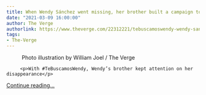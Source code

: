 ```yaml
---
title: When Wendy Sánchez went missing, her brother built a campaign to find her
date: "2021-03-09 16:00:00"
author: The Verge
authorlink: https://www.theverge.com/22312221/tebuscamoswendy-wendy-sanchez-nayarit-disappearance-social-media-campaign
tags:
- The-Verge
---
```

<figure>
      <img alt="" src="https://cdn.vox-cdn.com/thumbor/SrUC5nMGvb68hbLC_bVIkwLkedY=/0x0:2050x1367/1310x873/cdn.vox-cdn.com/uploads/chorus_image/image/68935584/VRG_ILLO_4420_001.0.jpg" />
        <figcaption>Photo illustration by William Joel / The Verge</figcaption>
    </figure>


  		 <p>With #TeBuscamosWendy, Wendy’s brother kept attention on her disappearance</p>
  <p>
    <a href="https://www.theverge.com/22312221/tebuscamoswendy-wendy-sanchez-nayarit-disappearance-social-media-campaign">Continue reading&hellip;</a>
  </p>